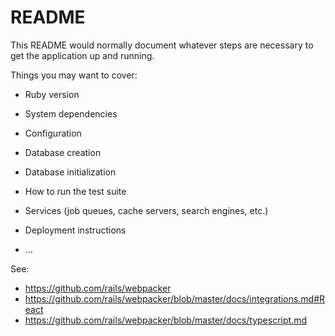 # README

This README would normally document whatever steps are necessary to get the
application up and running.

Things you may want to cover:

* Ruby version

* System dependencies

* Configuration

* Database creation

* Database initialization

* How to run the test suite

* Services (job queues, cache servers, search engines, etc.)

* Deployment instructions

* ...

See: 
- https://github.com/rails/webpacker
- https://github.com/rails/webpacker/blob/master/docs/integrations.md#React
- https://github.com/rails/webpacker/blob/master/docs/typescript.md